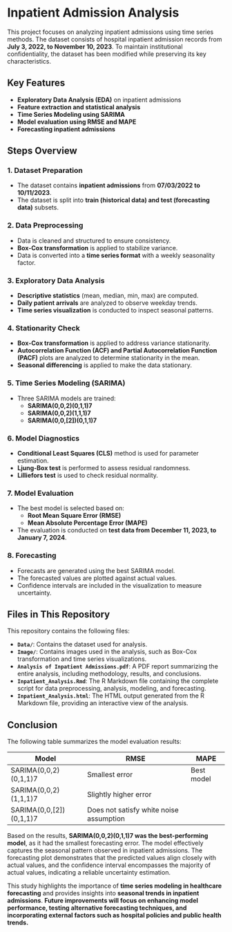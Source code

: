 # Inpatient Admission Analysis

This project focuses on analyzing inpatient admissions using time series methods. The dataset consists of hospital inpatient admission records from **July 3, 2022, to November 10, 2023**. To maintain institutional confidentiality, the dataset has been modified while preserving its key characteristics.

## Key Features
* **Exploratory Data Analysis (EDA)** on inpatient admissions
* **Feature extraction and statistical analysis**
* **Time Series Modeling using SARIMA**
* **Model evaluation using RMSE and MAPE**
* **Forecasting inpatient admissions**

## Steps Overview

### 1. Dataset Preparation
* The dataset contains **inpatient admissions** from **07/03/2022 to 10/11/2023**.
* The dataset is split into **train (historical data) and test (forecasting data)** subsets.

### 2. Data Preprocessing
* Data is cleaned and structured to ensure consistency.
* **Box-Cox transformation** is applied to stabilize variance.
* Data is converted into a **time series format** with a weekly seasonality factor.

### 3. Exploratory Data Analysis
* **Descriptive statistics** (mean, median, min, max) are computed.
* **Daily patient arrivals** are analyzed to observe weekday trends.
* **Time series visualization** is conducted to inspect seasonal patterns.

### 4. Stationarity Check
* **Box-Cox transformation** is applied to address variance stationarity.
* **Autocorrelation Function (ACF) and Partial Autocorrelation Function (PACF)** plots are analyzed to determine stationarity in the mean.
* **Seasonal differencing** is applied to make the data stationary.

### 5. Time Series Modeling (SARIMA)
* Three SARIMA models are trained:
  * **SARIMA(0,0,2)(0,1,1)7**
  * **SARIMA(0,0,2)(1,1,1)7**
  * **SARIMA(0,0,[2])(0,1,1)7**

### 6. Model Diagnostics
* **Conditional Least Squares (CLS)** method is used for parameter estimation.
* **Ljung-Box test** is performed to assess residual randomness.
* **Lilliefors test** is used to check residual normality.

### 7. Model Evaluation
* The best model is selected based on:
  * **Root Mean Square Error (RMSE)**
  * **Mean Absolute Percentage Error (MAPE)**
* The evaluation is conducted on **test data from December 11, 2023, to January 7, 2024**.

### 8. Forecasting
* Forecasts are generated using the best SARIMA model.
* The forecasted values are plotted against actual values.
* Confidence intervals are included in the visualization to measure uncertainty.

## Files in This Repository

This repository contains the following files:

- **`Data/`**: Contains the dataset used for analysis.
- **`Image/`**: Contains images used in the analysis, such as Box-Cox transformation and time series visualizations.
- **`Analysis of Inpatient Admissions.pdf`**: A PDF report summarizing the entire analysis, including methodology, results, and conclusions.
- **`Inpatient_Analysis.Rmd`**: The R Markdown file containing the complete script for data preprocessing, analysis, modeling, and forecasting.
- **`Inpatient_Analysis.html`**: The HTML output generated from the R Markdown file, providing an interactive view of the analysis.

## Conclusion
The following table summarizes the model evaluation results:

| Model          | RMSE  | MAPE  |
|--------------|------|------|
| SARIMA(0,0,2)(0,1,1)7 | Smallest error | Best model |
| SARIMA(0,0,2)(1,1,1)7 | Slightly higher error | |
| SARIMA(0,0,[2])(0,1,1)7 | Does not satisfy white noise assumption | |

Based on the results, **SARIMA(0,0,2)(0,1,1)7 was the best-performing model**, as it had the smallest forecasting error. The model effectively captures the seasonal pattern observed in inpatient admissions. The forecasting plot demonstrates that the predicted values align closely with actual values, and the confidence interval encompasses the majority of actual values, indicating a reliable uncertainty estimation.

This study highlights the importance of **time series modeling in healthcare forecasting** and provides insights into **seasonal trends in inpatient admissions**. **Future improvements will focus on enhancing model performance, testing alternative forecasting techniques, and incorporating external factors such as hospital policies and public health trends.**

